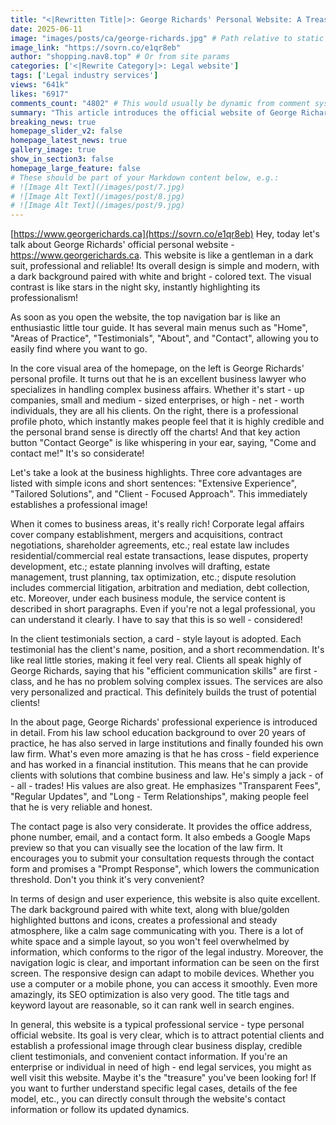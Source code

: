 ```yaml
---
title: "<|Rewritten Title|>: George Richards' Personal Website: A Treasure Trove of High-End Legal Services"
date: 2025-06-11
image: "images/posts/ca/george-richards.jpg" # Path relative to static or assets
image_link: "https://sovrn.co/e1qr8eb"
author: "shopping.nav8.top" # Or from site params
categories: ['<|Rewrite Category|>: Legal website']
tags: ['Legal industry services']
views: "641k"
likes: "6917"
comments_count: "4802" # This would usually be dynamic from comment system
summary: "This article introduces the official website of George Richards at https://www.georgerichards.ca. The website features a simple and modern design with clear navigation. It showcases a diverse range of services, including legal affairs related to enterprises and real estate, along with customer testimonials and the lawyer's experience. The professional atmosphere of the website is well - adapted for mobile devices and has excellent SEO performance, which can attract potential clients. Details can be directly inquired on the website. "
breaking_news: true   
homepage_slider_v2: false  
homepage_latest_news: true  
gallery_image: true  
show_in_section3: false
homepage_large_feature: false
# These should be part of your Markdown content below, e.g.:
# ![Image Alt Text](/images/post/7.jpg)
# ![Image Alt Text](/images/post/8.jpg)
# ![Image Alt Text](/images/post/9.jpg)
---
```

[https://www.georgerichards.ca](https://sovrn.co/e1qr8eb)
Hey, today let's talk about George Richards' official personal website - https://www.georgerichards.ca. This website is like a gentleman in a dark suit, professional and reliable! Its overall design is simple and modern, with a dark background paired with white and bright - colored text. The visual contrast is like stars in the night sky, instantly highlighting its professionalism!

As soon as you open the website, the top navigation bar is like an enthusiastic little tour guide. It has several main menus such as "Home", "Areas of Practice", "Testimonials", "About", and "Contact", allowing you to easily find where you want to go.

In the core visual area of the homepage, on the left is George Richards' personal profile. It turns out that he is an excellent business lawyer who specializes in handling complex business affairs. Whether it's start - up companies, small and medium - sized enterprises, or high - net - worth individuals, they are all his clients. On the right, there is a professional profile photo, which instantly makes people feel that it is highly credible and the personal brand sense is directly off the charts! And that key action button "Contact George" is like whispering in your ear, saying, "Come and contact me!" It's so considerate!

Let's take a look at the business highlights. Three core advantages are listed with simple icons and short sentences: "Extensive Experience", "Tailored Solutions", and "Client - Focused Approach". This immediately establishes a professional image!

When it comes to business areas, it's really rich! Corporate legal affairs cover company establishment, mergers and acquisitions, contract negotiations, shareholder agreements, etc.; real estate law includes residential/commercial real estate transactions, lease disputes, property development, etc.; estate planning involves will drafting, estate management, trust planning, tax optimization, etc.; dispute resolution includes commercial litigation, arbitration and mediation, debt collection, etc. Moreover, under each business module, the service content is described in short paragraphs. Even if you're not a legal professional, you can understand it clearly. I have to say that this is so well - considered!

In the client testimonials section, a card - style layout is adopted. Each testimonial has the client's name, position, and a short recommendation. It's like real little stories, making it feel very real. Clients all speak highly of George Richards, saying that his "efficient communication skills" are first - class, and he has no problem solving complex issues. The services are also very personalized and practical. This definitely builds the trust of potential clients!

In the about page, George Richards' professional experience is introduced in detail. From his law school education background to over 20 years of practice, he has also served in large institutions and finally founded his own law firm. What's even more amazing is that he has cross - field experience and has worked in a financial institution. This means that he can provide clients with solutions that combine business and law. He's simply a jack - of - all - trades! His values are also great. He emphasizes "Transparent Fees", "Regular Updates", and "Long - Term Relationships", making people feel that he is very reliable and honest.

The contact page is also very considerate. It provides the office address, phone number, email, and a contact form. It also embeds a Google Maps preview so that you can visually see the location of the law firm. It encourages you to submit your consultation requests through the contact form and promises a "Prompt Response", which lowers the communication threshold. Don't you think it's very convenient?

In terms of design and user experience, this website is also quite excellent. The dark background paired with white text, along with blue/golden highlighted buttons and icons, creates a professional and steady atmosphere, like a calm sage communicating with you. There is a lot of white space and a simple layout, so you won't feel overwhelmed by information, which conforms to the rigor of the legal industry. Moreover, the navigation logic is clear, and important information can be seen on the first screen. The responsive design can adapt to mobile devices. Whether you use a computer or a mobile phone, you can access it smoothly. Even more amazingly, its SEO optimization is also very good. The title tags and keyword layout are reasonable, so it can rank well in search engines.

In general, this website is a typical professional service - type personal official website. Its goal is very clear, which is to attract potential clients and establish a professional image through clear business display, credible client testimonials, and convenient contact information. If you're an enterprise or individual in need of high - end legal services, you might as well visit this website. Maybe it's the "treasure" you've been looking for! If you want to further understand specific legal cases, details of the fee model, etc., you can directly consult through the website's contact information or follow its updated dynamics. 
